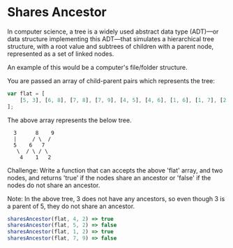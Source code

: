 # Shares Ancestor

In computer science, a tree is a widely used abstract data type (ADT)—or data structure implementing this ADT—that simulates a hierarchical tree structure, with a root value and subtrees of children with a parent node, represented as a set of linked nodes.

An example of this would be a computer's file/folder structure.

You are passed an array of child-parent pairs which represents the tree:
```javascript
var flat = [
    [5, 3], [6, 8], [7, 8], [7, 9], [4, 5], [4, 6], [1, 6], [1, 7], [2, 7]
];
```
The above array represents the below tree.
```
  3      8    9
  |     / \  /
  5    6   7
   \  / \ / \
    4    1   2
```


Challenge:
Write a function that can accepts the above 'flat' array, and two nodes, and returns 'true' if the nodes share an ancestor or 'false' if the nodes do not share an ancestor.

Note: In the above tree, 3 does not have any ancestors, so even though 3 is a parent of 5, they do not share an ancestor.

```javascript
sharesAncestor(flat, 4, 2) => true
sharesAncestor(flat, 5, 2) => false
sharesAncestor(flat, 1, 2) => true
sharesAncestor(flat, 7, 9) => false
```
